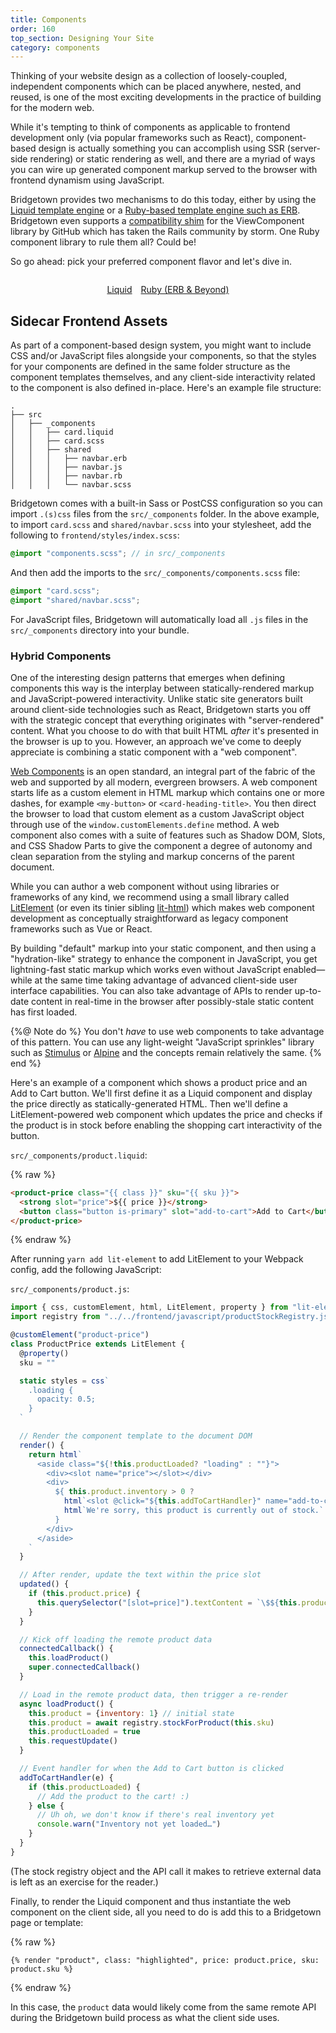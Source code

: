 ```yaml
---
title: Components
order: 160
top_section: Designing Your Site
category: components
---
```


Thinking of your website design as a collection of loosely-coupled, independent components which can be placed anywhere, nested, and reused, is one of the most exciting developments in the practice of building for the modern web.

While it's tempting to think of components as applicable to frontend development only (via popular frameworks such as React), component-based design is actually something you can accomplish using SSR (server-side rendering) or static rendering as well, and there are a myriad of ways you can wire up generated component markup served to the browser with frontend dynamism using JavaScript.

Bridgetown provides two mechanisms to do this today, either by using the [Liquid template engine](/docs/template-engines/liquid) or a [Ruby-based template engine such as ERB](/docs/template-engines/erb-and-beyond). Bridgetown even supports a [compatibility shim](https://github.com/bridgetownrb/bridgetown-view-component) for the ViewComponent library by GitHub which has taken the Rails community by storm. One Ruby component library to rule them all? Could be!

So go ahead: pick your preferred component flavor and let's dive in.

<p style="margin-top:2em; display:flex; gap:1em; justify-content:center">
  <a href="/docs/components/liquid">
    <sl-button type="primary" outline>
      Liquid
      <sl-icon slot="suffix" library="remixicon" name="system/arrow-right-s-fill"></sl-icon>
    </sl-button>
  </a>
  <a href="/docs/components/ruby">
    <sl-button type="primary" outline>
      Ruby (ERB & Beyond)
      <sl-icon slot="suffix" library="remixicon" name="system/arrow-right-s-fill"></sl-icon>
    </sl-button>
  </a>
</p>

## Sidecar Frontend Assets

As part of a component-based design system, you might want to include CSS and/or JavaScript files alongside your components, so that the styles for your components are defined in the same folder structure as the component templates themselves, and any client-side interactivity related to the component is also defined in-place. Here's an example file structure:

```shell
.
├── src
│   ├── _components
│   │   ├── card.liquid
│   │   ├── card.scss
│   │   ├── shared
│   │   │   ├── navbar.erb
│   │   │   ├── navbar.js
│   │   │   ├── navbar.rb
│   │   │   └── navbar.scss
```

Bridgetown comes with a built-in Sass or PostCSS configuration so you can import `.(s)css` files from the `src/_components` folder. In the above example, to import `card.scss` and `shared/navbar.scss` into your stylesheet, add the following to `frontend/styles/index.scss`:

```scss
@import "components.scss"; // in src/_components
```

And then add the imports to the `src/_components/components.scss` file:

```scss
@import "card.scss";
@import "shared/navbar.scss";
```

For JavaScript files, Bridgetown will automatically load all `.js` files in the `src/_components` directory into your bundle.

### Hybrid Components

One of the interesting design patterns that emerges when defining components this way is the interplay between statically-rendered markup and JavaScript-powered interactivity. Unlike static site generators built around client-side technologies such as React, Bridgetown starts you off with the strategic concept that everything originates with "server-rendered" content. What you choose to do with that built HTML _after_ it's presented in the browser is up to you. However, an approach we've come to deeply appreciate is combining a static component with a "web component".

[Web Components](https://developer.mozilla.org/en-US/docs/Web/Web_components) is an open standard, an integral part of the fabric of the web and supported by all modern, evergreen browsers. A web component starts life as a custom element in HTML markup which contains one or more dashes, for example `<my-button>` or `<card-heading-title>`. You then direct the browser to load that custom element as a custom JavaScript object through use of the `window.customElements.define` method. A web component also comes with a suite of features such as Shadow DOM, Slots, and CSS Shadow Parts to give the component a degree of autonomy and clean separation from the styling and markup concerns of the parent document.

While you can author a web component without using libraries or frameworks of any kind, we recommend using a small library called [LitElement](https://lit-element.polymer-project.org) (or even its tinier sibling [lit-html](https://lit-html.polymer-project.org)) which makes web component development as conceptually straightforward as legacy component frameworks such as Vue or React.

By building "default" markup into your static component, and then using a "hydration-like" strategy to enhance the component in JavaScript, you get lightning-fast static markup which works even without JavaScript enabled—while at the same time taking advantage of advanced client-side user interface capabilities. You can also take advantage of APIs to render up-to-date content in real-time in the browser after possibly-stale static content has first loaded.

{%@ Note do %}
  You don't _have_ to use web components to take advantage of this pattern. You can use any light-weight "JavaScript sprinkles" library such as [Stimulus](https://stimulusjs.org) or [Alpine](https://github.com/alpinejs/alpine/) and the concepts remain relatively the same.
{% end %}

Here's an example of a component which shows a product price and an Add to Cart button. We'll first define it as a Liquid component and display the price directly as statically-generated HTML. Then we'll define a LitElement-powered web component which updates the price and checks if the product is in stock before enabling the shopping cart interactivity of the button.

`src/_components/product.liquid`:

{% raw %}
```html
<product-price class="{{ class }}" sku="{{ sku }}">
  <strong slot="price">${{ price }}</strong>
  <button class="button is-primary" slot="add-to-cart">Add to Cart</button>
</product-price>
```
{% endraw %}

After running `yarn add lit-element` to add LitElement to your Webpack config, add the following JavaScript:

`src/_components/product.js`:

```js
import { css, customElement, html, LitElement, property } from "lit-element"
import registry from "../../frontend/javascript/productStockRegistry.js"

@customElement("product-price")
class ProductPrice extends LitElement {
  @property()
  sku = ""

  static styles = css`
    .loading {
      opacity: 0.5;
    }
  `

  // Render the component template to the document DOM
  render() {
    return html`
      <aside class="${!this.productLoaded? "loading" : ""}">
        <div><slot name="price"></slot></div>
        <div>
          ${ this.product.inventory > 0 ?
            html`<slot @click="${this.addToCartHandler}" name="add-to-cart"></slot>` :
            html`We're sorry, this product is currently out of stock.`
          }
        </div>
      </aside>
    `
  }

  // After render, update the text within the price slot
  updated() {
    if (this.product.price) {
      this.querySelector("[slot=price]").textContent = `\$${this.product.price}`
    }
  }

  // Kick off loading the remote product data
  connectedCallback() {
    this.loadProduct()
    super.connectedCallback()
  }

  // Load in the remote product data, then trigger a re-render
  async loadProduct() {
    this.product = {inventory: 1} // initial state
    this.product = await registry.stockForProduct(this.sku)
    this.productLoaded = true
    this.requestUpdate()
  }

  // Event handler for when the Add to Cart button is clicked
  addToCartHandler(e) {
    if (this.productLoaded) {
      // Add the product to the cart! :)
    } else {
      // Uh oh, we don't know if there's real inventory yet
      console.warn("Inventory not yet loaded…")
    }
  }
}
```

(The stock registry object and the API call it makes to retrieve external data is left as an exercise for the reader.)

Finally, to render the Liquid component and thus instantiate the web component on the client side, all you need to do is add this to a Bridgetown page or template:

{% raw %}
```liquid
{% render "product", class: "highlighted", price: product.price, sku: product.sku %}
```
{% endraw %}

In this case, the `product` data would likely come from the same remote API during the Bridgetown build process as what the client side uses.
